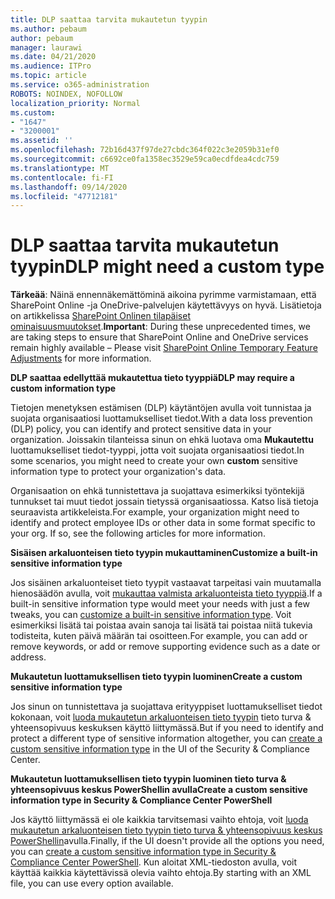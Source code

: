 ```yaml
---
title: DLP saattaa tarvita mukautetun tyypin
ms.author: pebaum
author: pebaum
manager: laurawi
ms.date: 04/21/2020
ms.audience: ITPro
ms.topic: article
ms.service: o365-administration
ROBOTS: NOINDEX, NOFOLLOW
localization_priority: Normal
ms.custom:
- "1647"
- "3200001"
ms.assetid: ''
ms.openlocfilehash: 72b16d437f97de27cbdc364f022c3e2059b31ef0
ms.sourcegitcommit: c6692ce0fa1358ec3529e59ca0ecdfdea4cdc759
ms.translationtype: MT
ms.contentlocale: fi-FI
ms.lasthandoff: 09/14/2020
ms.locfileid: "47712181"
---
```

# <a name="dlp-might-need-a-custom-type"></a><span data-ttu-id="f5c8d-102">DLP saattaa tarvita mukautetun tyypin</span><span class="sxs-lookup"><span data-stu-id="f5c8d-102">DLP might need a custom type</span></span>

<span data-ttu-id="f5c8d-103">**Tärkeää**: Näinä ennennäkemättöminä aikoina pyrimme varmistamaan, että SharePoint Online -ja OneDrive-palvelujen käytettävyys on hyvä. Lisätietoja on artikkelissa [SharePoint Onlinen tilapäiset ominaisuusmuutokset](https://aka.ms/ODSPAdjustments).</span><span class="sxs-lookup"><span data-stu-id="f5c8d-103">**Important**: During these unprecedented times, we are taking steps to ensure that SharePoint Online and OneDrive services remain highly available – Please visit [SharePoint Online Temporary Feature Adjustments](https://aka.ms/ODSPAdjustments) for more information.</span></span>

<span data-ttu-id="f5c8d-104">**DLP saattaa edellyttää mukautettua tieto tyyppiä**</span><span class="sxs-lookup"><span data-stu-id="f5c8d-104">**DLP may require a custom information type**</span></span>

<span data-ttu-id="f5c8d-105">Tietojen menetyksen estämisen (DLP) käytäntöjen avulla voit tunnistaa ja suojata organisaatiosi luottamukselliset tiedot.</span><span class="sxs-lookup"><span data-stu-id="f5c8d-105">With a data loss prevention (DLP) policy, you can identify and protect sensitive data in your organization.</span></span> <span data-ttu-id="f5c8d-106">Joissakin tilanteissa sinun on ehkä luotava oma **Mukautettu** luottamukselliset tiedot-tyyppi, jotta voit suojata organisaatiosi tiedot.</span><span class="sxs-lookup"><span data-stu-id="f5c8d-106">In some scenarios, you might need to create your own **custom** sensitive information type to protect your organization's data.</span></span>

<span data-ttu-id="f5c8d-107">Organisaation on ehkä tunnistettava ja suojattava esimerkiksi työntekijä tunnukset tai muut tiedot jossain tietyssä organisaatiossa. Katso lisä tietoja seuraavista artikkeleista.</span><span class="sxs-lookup"><span data-stu-id="f5c8d-107">For example, your organization might need to identify and protect employee IDs or other data in some format specific to your org. If so, see the following articles for more information.</span></span>
  
 <span data-ttu-id="f5c8d-108">**Sisäisen arkaluonteisen tieto tyypin mukauttaminen**</span><span class="sxs-lookup"><span data-stu-id="f5c8d-108">**Customize a built-in sensitive information type**</span></span>
  
<span data-ttu-id="f5c8d-109">Jos sisäinen arkaluonteiset tieto tyypit vastaavat tarpeitasi vain muutamalla hienosäädön avulla, voit [mukauttaa valmista arkaluonteista tieto tyyppiä](https://docs.microsoft.com/microsoft-365/compliance/customize-a-built-in-sensitive-information-type).</span><span class="sxs-lookup"><span data-stu-id="f5c8d-109">If a built-in sensitive information type would meet your needs with just a few tweaks, you can [customize a built-in sensitive information type](https://docs.microsoft.com/microsoft-365/compliance/customize-a-built-in-sensitive-information-type).</span></span> <span data-ttu-id="f5c8d-110">Voit esimerkiksi lisätä tai poistaa avain sanoja tai lisätä tai poistaa niitä tukevia todisteita, kuten päivä määrän tai osoitteen.</span><span class="sxs-lookup"><span data-stu-id="f5c8d-110">For example, you can add or remove keywords, or add or remove supporting evidence such as a date or address.</span></span>
  
 <span data-ttu-id="f5c8d-111">**Mukautetun luottamuksellisen tieto tyypin luominen**</span><span class="sxs-lookup"><span data-stu-id="f5c8d-111">**Create a custom sensitive information type**</span></span>
  
<span data-ttu-id="f5c8d-112">Jos sinun on tunnistettava ja suojattava erityyppiset luottamukselliset tiedot kokonaan, voit [luoda mukautetun arkaluonteisen tieto tyypin](https://docs.microsoft.com/microsoft-365/compliance/create-a-custom-sensitive-information-type) tieto turva & yhteensopivuus keskuksen käyttö liittymässä.</span><span class="sxs-lookup"><span data-stu-id="f5c8d-112">But if you need to identify and protect a different type of sensitive information altogether, you can [create a custom sensitive information type](https://docs.microsoft.com/microsoft-365/compliance/create-a-custom-sensitive-information-type) in the UI of the Security & Compliance Center.</span></span>
  
<span data-ttu-id="f5c8d-113">**Mukautetun luottamuksellisen tieto tyypin luominen tieto turva & yhteensopivuus keskus PowerShellin avulla**</span><span class="sxs-lookup"><span data-stu-id="f5c8d-113">**Create a custom sensitive information type in Security & Compliance Center PowerShell**</span></span>

<span data-ttu-id="f5c8d-114">Jos käyttö liittymässä ei ole kaikkia tarvitsemasi vaihto ehtoja, voit [luoda mukautetun arkaluonteisen tieto tyypin tieto turva & yhteensopivuus keskus PowerShellin](https://docs.microsoft.com/microsoft-365/compliance/create-a-custom-sensitive-information-type-in-scc-powershell)avulla.</span><span class="sxs-lookup"><span data-stu-id="f5c8d-114">Finally, if the UI doesn't provide all the options you need, you can [create a custom sensitive information type in Security & Compliance Center PowerShell](https://docs.microsoft.com/microsoft-365/compliance/create-a-custom-sensitive-information-type-in-scc-powershell).</span></span> <span data-ttu-id="f5c8d-115">Kun aloitat XML-tiedoston avulla, voit käyttää kaikkia käytettävissä olevia vaihto ehtoja.</span><span class="sxs-lookup"><span data-stu-id="f5c8d-115">By starting with an XML file, you can use every option available.</span></span>
